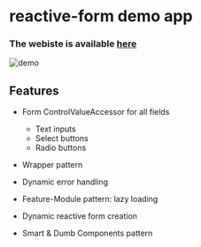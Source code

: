 # reactive-form demo app

### The webiste is available [here](https://angular-reactive-form-demo.surge.sh "reactive form demo app")

![demo](https://user-images.githubusercontent.com/35780000/135531068-97ab18de-1079-424c-adcb-245f5fac4d43.PNG)

## Features

- Form ControlValueAccessor for all fields 

  - Text inputs
  - Select buttons
  - Radio buttons

- Wrapper pattern

- Dynamic error handling 

- Feature-Module pattern: lazy loading

- Dynamic reactive form creation

- Smart & Dumb Components pattern
